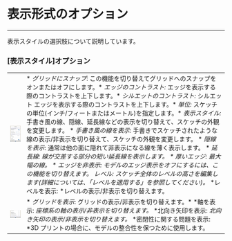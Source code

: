 

# 表示形式のオプション

---

表示スタイルの選択肢について説明しています。

### [表示スタイル]オプション

| | |
| ---- | ---- |
|![](Images/GUID-BAD43E18-CA43-4B99-BA99-8E0FBFB9A892-low.png)|* *グリッドにスナップ*: この機能を切り替えてグリッドへのスナップをオンまたはオフにします。* *エッジのコントラスト:* エッジを表示する際のコントラストを上下します。* *シルエットのコントラスト:* シルエット エッジを表示する際のコントラストを上下します。* *単位:* スケッチの単位(インチ/フィートまたはメートル)を指定します。* *表示スタイル:* 手書き風の線、隠線、延長線などの表示を切り替えて、スケッチの外観を変更します。 * *手書き風の線を表示*: 手書きでスケッチされたような線の表示/非表示を切り替えて、スケッチの外観を変更します。 * *隠線を表示*: 通常は他の面に隠れて非表示になる線を薄く表示します。 * **延長線*: *線が交差する部分の短い延長線を表示します。 * *厚いエッジ*: 最大幅の線。 * *エッジを非表示*: モデルのエッジ表示をオフにするには、この機能を切り替えます。* *レベル*: スケッチ全体のレベルの高さを編集します(詳細については、「レベルを適用する」を参照してください)。* *レベルを表示: *レベルの表示/非表示を切り替えます。|
|![](Images/GUID-29D35485-A0EA-445B-AE2E-52EBD3BA3268-low.png)|* *グリッドを表示*: グリッドの表示/非表示を切り替えます。* *軸を表示: *座標系の軸の表示/非表示を切り替えます。* *北向き矢印を表示: *北向き矢印の表示/非表示を切り替えます。* *密閉性に関する問題を表示: *3D プリントの場合に、モデルの整合性を保つために使用します。|

